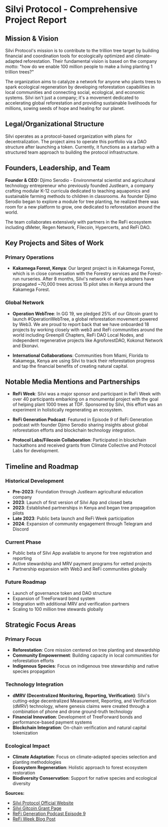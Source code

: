 # Silvi Protocol - Comprehensive Project Report

## Mission & Vision

Silvi Protocol's mission is to contribute to the trillion tree target by building financial and coordination tools for ecologically optimized and climate-adapted reforestation. Their fundamental vision is based on the company motto: "how do we enable 100 million people to make a living planting 1 trillion trees?"

The organization aims to catalyze a network for anyone who plants trees to spark ecological regeneration by developing reforestation capabilities in local communities and connecting social, ecological, and economic systems. Silvi isn't just a company; it's a movement dedicated to accelerating global reforestation and providing sustainable livelihoods for millions, sowing seeds of hope and healing for our planet.

## Legal/Organizational Structure

Silvi operates as a protocol-based organization with plans for decentralization. The project aims to operate this portfolio via a DAO structure after launching a token. Currently, it functions as a startup with a structured team approach to building the protocol infrastructure.

## Founders, Leadership, and Team

**Founder & CEO:** Djimo Serodio - Environmental scientist and agricultural technology entrepreneur who previously founded Justlearn, a company crafting modular K-12 curricula dedicated to teaching aquaponics and sustainable farming methods to children in classrooms. As founder Djimo Serodio began to explore a module for tree planting, he realized there was room for a new platform to grow, one dedicated to reforestation around the world.

The team collaborates extensively with partners in the ReFi ecosystem including dMeter, Regen Network, Filecoin, Hypercerts, and ReFi DAO.

## Key Projects and Sites of Work

### Primary Operations
- **Kakamega Forest, Kenya**: Our largest project is in Kakamega Forest, which is in close conversation with the Forestry services and the Forest-run nurseries. After 8 months, Silvi's network of early adopters have propagated ~70,000 trees across 15 pilot sites in Kenya around the Kakamega Forest.

### Global Network
- **Operation WebTree**: In GG 19, we pledged 25% of our Gitcoin grant to launch #OperationWebTree, a global reforestation movement powered by Web3. We are proud to report back that we have onboarded 18 projects by working closely with web3 and ReFi communities around the world including Greenpill Chapters, ReFi DAO Local Nodes, and independent regenerative projects like AgroforestDAO, Kokonut Network and Ekonavi.

- **International Collaborations**: Communities from Miami, Florida to Kakamega, Kenya are using Silvi to track their reforestation progress and tap the financial benefits of creating natural capital.

## Notable Media Mentions and Partnerships

- **ReFi Week**: Silvi was a major sponsor and participant in ReFi Week with over 40 participants embarking on a monumental project with the goal of helping plant 1000 trees at TDF. Sponsored by Silvi, this effort was an experiment in holistically regenerating an ecosystem.

- **ReFi Generation Podcast**: Featured in Episode 9 of ReFi Generation podcast with founder Djimo Serodio sharing insights about global reforestation efforts and blockchain technology integration.

- **Protocol Labs/Filecoin Collaboration**: Participated in blockchain hackathons and received grants from Climate Collective and Protocol Labs for development.

## Timeline and Roadmap

### Historical Development
- **Pre-2023**: Foundation through Justlearn agricultural education company
- **2023**: Launch of first version of Silvi App and closed beta
- **2023**: Established partnerships in Kenya and began tree propagation pilots
- **Late 2023**: Public beta launch and ReFi Week participation
- **2024**: Expansion of community engagement through Telegram and Discord

### Current Phase
- Public beta of Silvi App available to anyone for tree registration and reporting
- Active stewardship and MRV payment programs for vetted projects
- Partnership expansion with Web3 and ReFi communities globally

### Future Roadmap
- Launch of governance token and DAO structure
- Expansion of TreeForward bond system
- Integration with additional MRV and verification partners
- Scaling to 100 million tree stewards globally

## Strategic Focus Areas

### Primary Focus
- **Reforestation**: Core mission centered on tree planting and stewardship
- **Community Empowerment**: Building capacity in local communities for reforestation efforts
- **Indigenous Species**: Focus on indigenous tree stewardship and native species propagation

### Technology Integration
- **dMRV (Decentralized Monitoring, Reporting, Verification)**: Silvi's cutting-edge decentralized Measurement, Reporting, and Verification (dMRV) technology, where genesis claims were created through a combination of phone and drone ground-truth technology
- **Financial Innovation**: Development of TreeForward bonds and performance-based payment systems
- **Blockchain Integration**: On-chain verification and natural capital tokenization

### Ecological Impact
- **Climate Adaptation**: Focus on climate-adapted species selection and planting methodologies
- **Ecosystem Regeneration**: Holistic approach to forest ecosystem restoration
- **Biodiversity Conservation**: Support for native species and ecological diversity

**Sources:**
- [Silvi Protocol Official Website](https://www.silvi.earth/)
- [Silvi Gitcoin Grant Page](https://checker.gitcoin.co/public/project/show/silvi)
- [ReFi Generation Podcast Episode 9](https://www.buzzsprout.com/2221601/episodes/14459744-ep-9-global-reforestation-efforts-with-silvi-protocol)
- [ReFi Week Blog Post](https://blog.refidao.com/regeneration-at-refi-week/)
